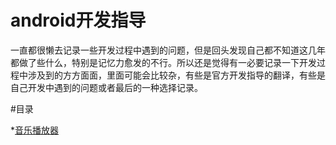 # android开发指导

一直都很懒去记录一些开发过程中遇到的问题，但是回头发现自己都不知道这几年都做了些什么，特别是记忆力愈发的不行。所以还是觉得有一必要记录一下开发过程中涉及到的方方面面，里面可能会比较杂，有些是官方开发指导的翻译，有些是自己开发中遇到的问题或者最后的一种选择记录。


#目录

*[音乐播放器]()
